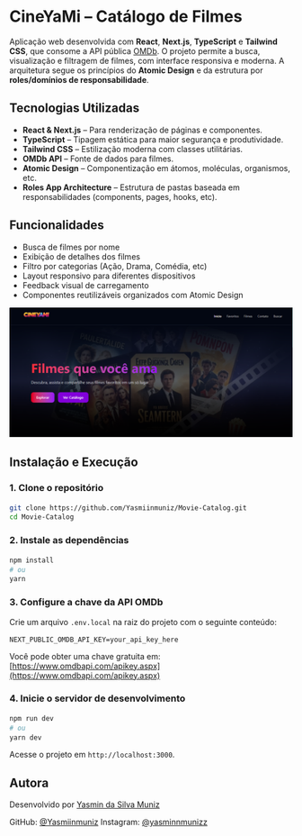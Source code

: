 # CineYaMi – Catálogo de Filmes

Aplicação web desenvolvida com **React**, **Next.js**, **TypeScript** e **Tailwind CSS**, que consome a API pública [OMDb](https://www.omdbapi.com/). O projeto permite a busca, visualização e filtragem de filmes, com interface responsiva e moderna. A arquitetura segue os princípios do **Atomic Design** e da estrutura por **roles/domínios de responsabilidade**.


## Tecnologias Utilizadas

- **React & Next.js** – Para renderização de páginas e componentes.
- **TypeScript** – Tipagem estática para maior segurança e produtividade.
- **Tailwind CSS** – Estilização moderna com classes utilitárias.
- **OMDb API** – Fonte de dados para filmes.
- **Atomic Design** – Componentização em átomos, moléculas, organismos, etc.
- **Roles App Architecture** – Estrutura de pastas baseada em responsabilidades (components, pages, hooks, etc).


## Funcionalidades

- Busca de filmes por nome
- Exibição de detalhes dos filmes
- Filtro por categorias (Ação, Drama, Comédia, etc)
- Layout responsivo para diferentes dispositivos
- Feedback visual de carregamento
- Componentes reutilizáveis organizados com Atomic Design

![CineYaMi Preview](public/images/preview.png)

## Instalação e Execução

### 1. Clone o repositório

```bash
git clone https://github.com/Yasmiinmuniz/Movie-Catalog.git
cd Movie-Catalog
````

### 2. Instale as dependências

```bash
npm install
# ou
yarn
```

### 3. Configure a chave da API OMDb

Crie um arquivo `.env.local` na raiz do projeto com o seguinte conteúdo:

```env
NEXT_PUBLIC_OMDB_API_KEY=your_api_key_here
```

Você pode obter uma chave gratuita em: [https://www.omdbapi.com/apikey.aspx](https://www.omdbapi.com/apikey.aspx)

### 4. Inicie o servidor de desenvolvimento

```bash
npm run dev
# ou
yarn dev
```

Acesse o projeto em `http://localhost:3000`.

## Autora

Desenvolvido por [Yasmin da Silva Muniz](https://www.linkedin.com/in/yasmiinmuniz/)

GitHub: [@Yasmiinmuniz](https://github.com/Yasmiinmuniz)
Instagram: [@yasminnmunizz](https://www.instagram.com/yasminnmunizz/)
